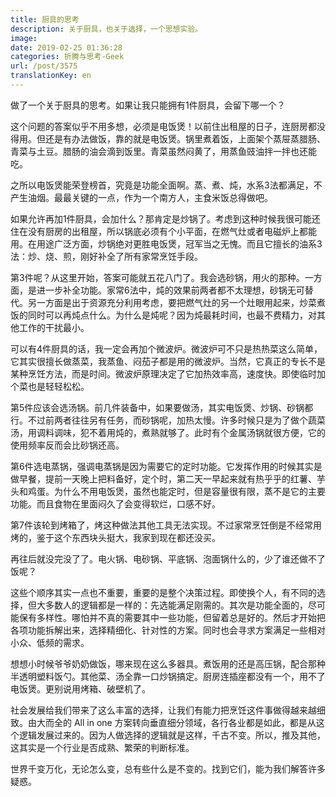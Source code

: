 ```yaml
---
title: 厨具的思考
description: 关于厨具，也关于选择，一个思想实验。
image: 
date: 2019-02-25 01:36:28
categories: 折腾与思考-Geek
url: /post/3575
translationKey: en
---
```


做了一个关于厨具的思考。如果让我只能拥有1件厨具，会留下哪一个？

这个问题的答案似乎不用多想，必须是电饭煲！以前住出租屋的日子，连厨房都没得用。但还是有办法做饭，靠的就是电饭煲。锅里煮着饭，上面架个蒸屉蒸腊肠、青菜与土豆。腊肠的油会滴到饭里。青菜虽然闷黄了，用蒸鱼豉油拌一拌也还能吃。

之所以电饭煲能荣登榜首，究竟是功能全面啊。蒸、煮、炖，水系3法都满足，不产生油烟。最最关键的一点，作为一个南方人，主食米饭总得做吧。

如果允许再加1件厨具，会加什么？那肯定是炒锅了。考虑到这种时候我很可能还住在没有厨房的出租屋，所以锅底必须有个小平面，在燃气灶或者电磁炉上都能用。在用途广泛方面，炒锅绝对更胜电饭煲，冠军当之无愧。而且它擅长的油系3法：炒、烧、煎，刚好补全了所有家常烹饪手段。

第3件呢？从这里开始，答案可能就五花八门了。我会选砂锅，用火的那种。一方面，是进一步补全功能。家常6法中，炖的效果前两者都不太理想，砂锅无可替代。另一方面是出于资源充分利用考虑，要把燃气灶的另一个灶眼用起来，炒菜煮饭的同时可以再炖点什么。为什么是炖呢？因为炖最耗时间，也最不费精力，对其他工作的干扰最小。

可以有4件厨具的话，我一定会再加个微波炉。微波炉可不只是热热菜这么简单，它其实很擅长做蒸菜，我蒸鱼、闷茄子都是用的微波炉。当然，它真正的专长不是某种烹饪方法，而是时间。微波炉原理决定了它加热效率高，速度快。即使临时加个菜也是轻轻松松。

第5件应该会选汤锅。前几件装备中，如果要做汤，其实电饭煲、炒锅、砂锅都行。不过前两者往往另有任务，而砂锅呢，加热太慢。许多时候只是为了做个蔬菜汤，用调料调味，犯不着用炖的，煮熟就够了。此时有个金属汤锅就很方便，它的使用频率反而会比砂锅还高。

第6件选电蒸锅，强调电蒸锅是因为需要它的定时功能。它发挥作用的时候其实是做早餐，提前一天晚上把料备好，定个时，第二天一早起来就有热乎乎的红薯、芋头和鸡蛋。为什么不用电饭煲，虽然也能定时，但是容量很有限，蒸不是它的主要功能。而且食物在里面闷久了会变得软烂，口感不好。

第7件该轮到烤箱了，烤这种做法其他工具无法实现。不过家常烹饪倒是不经常用烤的，鉴于这个东西块头挺大，我家到现在都还没买。

再往后就没完没了了。电火锅、电砂锅、平底锅、泡面锅什么的，少了谁还做不了饭呢？

这些个顺序其实一点也不重要，重要的是整个决策过程。即使换个人，有不同的选择，但大多数人的逻辑都是一样的：先选能满足刚需的。其次是功能全面的，尽可能保有多样性。哪怕并不真的需要其中一些功能，但留着总是好的。然后才开始把各项功能拆解出来，选择精细化、针对性的方案。同时也会寻求方案满足一些相对小众、低频的需求。

想想小时候爷爷奶奶做饭，哪来现在这么多器具。煮饭用的还是高压锅，配合那种半透明塑料饭勺。其他菜、汤全靠一口炒锅搞定。厨房连插座都没有一个，用不了电饭煲。更别说用烤箱、破壁机了。

社会发展给我们带来了这么丰富的选择，让我们有能力把烹饪这件事做得越来越细致。由大而全的 All in one 方案转向垂直细分领域，各行各业都是如此，都是从这个逻辑发展过来的。因为人做选择的逻辑就是这样，千古不变。所以，推及其他，这其实是一个行业是否成熟、繁荣的判断标准。

世界千变万化，无论怎么变，总有些什么是不变的。找到它们，能为我们解答许多疑惑。